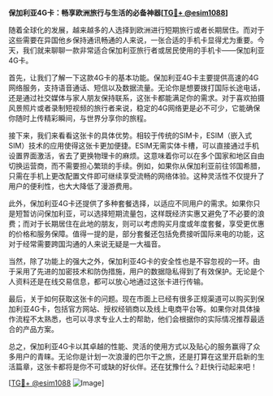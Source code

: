 **保加利亚4G卡：畅享欧洲旅行与生活的必备神器[[TG💪+ @esim1088](https://t.me/s/esim1088)]**

随着全球化的发展，越来越多的人选择到欧洲进行短期旅行或者长期居住。而对于这些需要在异国他乡保持通讯畅通的人来说，一张合适的手机卡显得尤为重要。今天，我们就来聊聊一款非常适合保加利亚旅行者或居民使用的手机卡——保加利亚4G卡。

首先，让我们了解一下这款4G卡的基本功能。保加利亚4G卡主要提供高速的4G网络服务，支持语音通话、短信以及数据流量。无论你是想要拨打国际长途电话，还是通过社交媒体与家人朋友保持联系，这张卡都能满足你的需求。对于喜欢拍摄风景照片或者录制短视频的旅行者来说，稳定的4G网络更是必不可少，它能确保你随时上传精彩瞬间，与世界分享你的旅程。

接下来，我们来看看这张卡的具体优势。相较于传统的SIM卡，ESIM（嵌入式SIM）技术的应用使得这张卡更加便捷。ESIM无需实体卡槽，可以直接通过手机设置界面激活，省去了更换物理卡的麻烦。这意味着你可以在多个国家和地区自由切换运营商，而不需要担心繁琐的手续。例如，如果你从保加利亚前往邻国希腊，只需在手机上更改配置文件即可继续享受流畅的网络体验。这种灵活性不仅提升了用户的便利性，也大大降低了漫游费用。

此外，保加利亚4G卡还提供了多种套餐选择，以适应不同用户的需求。如果你只是短暂访问保加利亚，可以选择短期流量包，这样既经济实惠又避免了不必要的浪费；而对于长期居住在此地的朋友，则可以考虑购买月度或年度套餐，享受更优惠的价格和服务保障。值得一提的是，部分套餐还包括免费接听国际来电的功能，这对于经常需要跨国沟通的人来说无疑是一大福音。

当然，除了功能上的强大之外，保加利亚4G卡的安全性也是不容忽视的一环。由于采用了先进的加密技术和防伪措施，用户的数据隐私得到了有效保护。无论是个人资料还是在线交易信息，都可以放心地通过这张卡进行传输。

最后，关于如何获取这张卡的问题。现在市面上已经有很多正规渠道可以购买到保加利亚4G卡，包括官方网站、授权经销商以及线上电商平台等。如果你对具体操作流程不太熟悉，也可以寻求专业人士的帮助，他们会根据你的实际情况推荐最适合的产品方案。

总之，保加利亚4G卡以其卓越的性能、灵活的使用方式以及贴心的服务赢得了众多用户的青睐。无论你是计划一次浪漫的巴尔干之旅，还是打算在这里开启新的生活篇章，这张卡都将是你不可或缺的好伙伴。还在犹豫什么？赶快行动起来吧！

[[TG💪+ @esim1088](https://t.me/s/esim1088) ![Image](https://i.postimg.cc/4NQfJmqS/Snipaste-2025-05-13-00-14-12.png)]